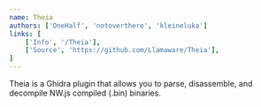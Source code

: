 ```yaml
---
name: Theia
authors: ['OneHalf', 'notoverthere', 'kleineluka']
links: [
	['Info', '/Theia'],
	['Source', 'https://github.com/Llamaware/Theia'],
]
---
```


Theia is a Ghidra plugin that allows you to parse, disassemble, and decompile NW.js compiled (.bin) binaries.